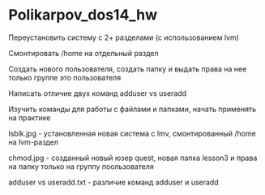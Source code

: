# Polikarpov_dos14_hw

Переустановить систему с 2+ разделами (с использованием lvm)

Смонтировать /home на отдельный раздел

Создать нового пользователя, создать папку и выдать права на нее только группе это пользователя

Написать отличие двух команд adduser vs useradd

Изучить команды для работы с файлами и папками, начать применять на практике


lsblk.jpg - установленная новая система с lmv, смонтированный /home на lvm-раздел


chmod.jpg - созданный новый юзер quest, новая папка lesson3 и права на папку только на группу поользователя

adduser vs useradd.txt - различие команд adduser и useradd
